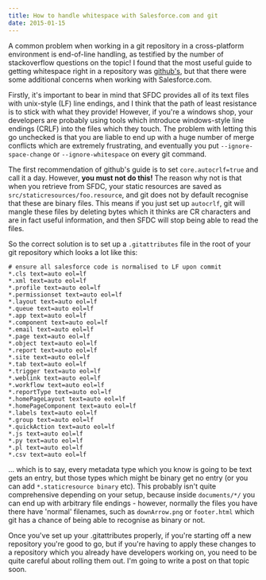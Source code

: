 ```yaml
---
title: How to handle whitespace with Salesforce.com and git
date: 2015-01-15
---
```


A common problem when working in a git repository in a cross-platform environment is end-of-line handling, as testified by the number of stackoverflow questions on the topic! I found that the most useful guide to getting whitespace right in a repository was [github's](https://help.github.com/articles/dealing-with-line-endings/), but that there were some additional concerns when working with Salesforce.com.

Firstly, it's important to bear in mind that SFDC provides all of its text files with unix-style (LF) line endings, and I think that the path of least resistance is to stick with what they provide! However, if you're a windows shop, your developers are probably using tools which introduce windows-style line endings (CRLF) into the files which they touch. The problem with letting this go unchecked is that you are liable to end up with a huge number of merge conflicts which are extremely frustrating, and eventually you put `--ignore-space-change` or `--ignore-whitespace` on every git command.

The first recommendation of github's guide is to set `core.autocrlf=true` and call it a day. However, **you must not do this!** The reason why not is that when you retrieve from SFDC, your static resources are saved as `src/staticresources/foo.resource`, and git does not by default recognise that these are binary files. This means if you just set up `autocrlf`, git will mangle these files by deleting bytes which it thinks are CR characters and are in fact useful information, and then SFDC will stop being able to read the files. 

So the correct solution is to set up a `.gitattributes` file in the root of your git repository which looks a lot like this:

```text
# ensure all salesforce code is normalised to LF upon commit      
*.cls text=auto eol=lf                                            
*.xml text=auto eol=lf                                            
*.profile text=auto eol=lf                                        
*.permissionset text=auto eol=lf                                  
*.layout text=auto eol=lf                                         
*.queue text=auto eol=lf                                          
*.app text=auto eol=lf                                            
*.component text=auto eol=lf                                      
*.email text=auto eol=lf                                          
*.page text=auto eol=lf                                           
*.object text=auto eol=lf                                         
*.report text=auto eol=lf                                         
*.site text=auto eol=lf                                           
*.tab text=auto eol=lf                                            
*.trigger text=auto eol=lf                                        
*.weblink text=auto eol=lf                                        
*.workflow text=auto eol=lf                                       
*.reportType text=auto eol=lf                                     
*.homePageLayout text=auto eol=lf                                 
*.homePageComponent text=auto eol=lf                              
*.labels text=auto eol=lf                                         
*.group text=auto eol=lf                                          
*.quickAction text=auto eol=lf                                    
*.js text=auto eol=lf                                             
*.py text=auto eol=lf                                             
*.pl text=auto eol=lf                                             
*.csv text=auto eol=lf                                            
```

... which is to say, every metadata type which you know is going to be text gets an entry, but those types which might be binary get no entry (or you can add `*.staticresource binary` etc). This probably isn't quite comprehensive depending on your setup, because inside `documents/*/` you can end up with arbitrary file endings - however, normally the files you have there have 'normal' filenames, such as `downArrow.png` or `footer.html`  which git has a chance of being able to recognise as binary or not.

Once you've set up your .gitattributes properly, if you're starting off a new repository you're good to go, but if you're having to apply these changes to a repository which you already have developers working on, you need to be quite careful about rolling them out. I'm going to write a post on that topic soon.